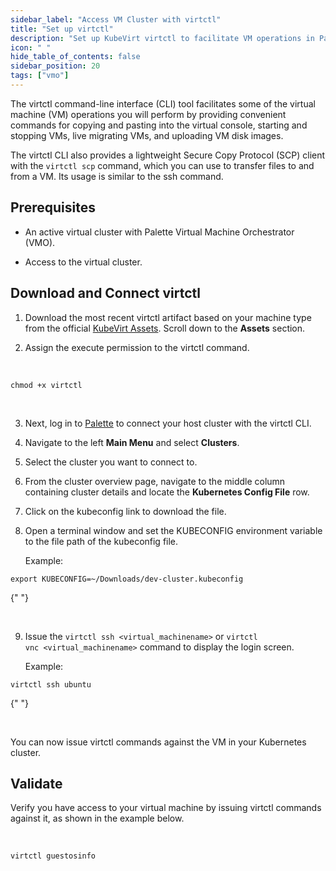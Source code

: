 ```yaml
---
sidebar_label: "Access VM Cluster with virtctl"
title: "Set up virtctl"
description: "Set up KubeVirt virtctl to facilitate VM operations in Palette Virtual Machine Orchestrator"
icon: " "
hide_table_of_contents: false
sidebar_position: 20
tags: ["vmo"]
---
```


The virtctl command-line interface (CLI) tool facilitates some of the virtual machine (VM) operations you will perform
by providing convenient commands for copying and pasting into the virtual console, starting and stopping VMs, live
migrating VMs, and uploading VM disk images.

The virtctl CLI also provides a lightweight Secure Copy Protocol (SCP) client with the `virtctl scp` command, which you
can use to transfer files to and from a VM. Its usage is similar to the ssh command.

## Prerequisites

- An active virtual cluster with Palette Virtual Machine Orchestrator (VMO).

- Access to the virtual cluster.

## Download and Connect virtctl

1. Download the most recent virtctl artifact based on your machine type from the official
   [KubeVirt Assets](https://github.com/kubevirt/kubevirt/releases/tag/v0.60.0-alpha.0). Scroll down to the **Assets**
   section.

2. Assign the execute permission to the virtctl command.

<br />

```shell
chmod +x virtctl
```

<br />

3. Next, log in to [Palette](https://console.spectrocloud.com) to connect your host cluster with the virtctl CLI.

4. Navigate to the left **Main Menu** and select **Clusters**.

5. Select the cluster you want to connect to.

6. From the cluster overview page, navigate to the middle column containing cluster details and locate the **Kubernetes
   Config File** row.

7. Click on the kubeconfig link to download the file.

8. Open a terminal window and set the KUBECONFIG environment variable to the file path of the kubeconfig file.

   Example:

```shell
export KUBECONFIG=~/Downloads/dev-cluster.kubeconfig
```

{" "}

<br />

9. Issue the `virtctl ssh <virtual_machinename>` or `virtctl vnc <virtual_machinename>` command to display the login
   screen.

   Example:

```shell
virtctl ssh ubuntu
```

{" "}

<br />

You can now issue virtctl commands against the VM in your Kubernetes cluster.

## Validate

Verify you have access to your virtual machine by issuing virtctl commands against it, as shown in the example below.

<br />

```bash
virtctl guestosinfo
```

